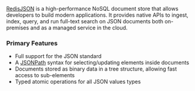 [RedisJSON](https://redis.io/docs/stack/json/) is a high-performance NoSQL document store that allows developers to build modern applications. It provides native APIs to ingest, index, query, and run full-text search on JSON documents both on-premises and as a managed service in the cloud.

### Primary Features
-   Full support for the JSON standard
-   A [JSONPath](http://goessner.net/articles/JsonPath/) syntax for selecting/updating elements inside documents
-   Documents stored as binary data in a tree structure, allowing fast access to sub-elements
-   Typed atomic operations for all JSON values types